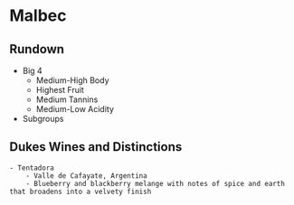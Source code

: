 # Malbec
## Rundown
- Big 4
    - Medium-High Body
    - Highest Fruit
    - Medium Tannins
    - Medium-Low Acidity
- Subgroups

## Dukes Wines and Distinctions
    - Tentadora
        - Valle de Cafayate, Argentina
        - Blueberry and blackberry melange with notes of spice and earth that broadens into a velvety finish